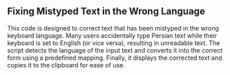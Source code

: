 ## Fixing Mistyped Text in the Wrong Language
This code is designed to correct text that has been mistyped in the wrong keyboard language. Many users accidentally type Persian text while their keyboard is set to English (or vice versa), resulting in unreadable text. The script detects the language of the input text and converts it into the correct form using a predefined mapping. Finally, it displays the corrected text and copies it to the clipboard for ease of use.
